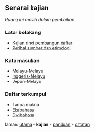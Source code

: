 ---
---

## Senarai kajian

*Ruang ini masih dalam pembaikan*

### Latar belakang

* [Kajian rinci pembangun daftar](rinci.md)
* [Perihal sumber dan etimologi](sumber.md)

### Kata masukan

* Melayu-Melayu
* [Inggeris-Melayu](emkan.md)
* Jepun-Melayu

### Daftar terkumpul

* Tanpa makna
* Ekabahasa
* [Dwibahasa](dwikan.md)

laman: [utama][0] - **kajian** - [panduan][2] - [catatan][3]

  [0]: ../index.md
  [2]: ../panduan/index.md
  [3]: ../catatan/index.md
